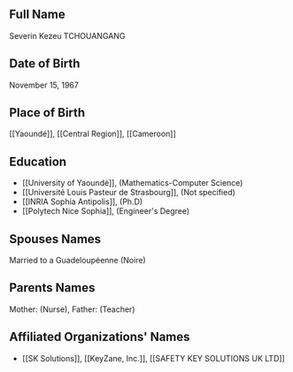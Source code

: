 ## Full Name
Severin Kezeu TCHOUANGANG

## Date of Birth
November 15, 1967

## Place of Birth
[[Yaoundé]], [[Central Region]], [[Cameroon]]

## Education
- [[University of Yaoundé]], (Mathematics-Computer Science)
- [[Université Louis Pasteur de Strasbourg]], (Not specified)
- [[INRIA Sophia Antipolis]], (Ph.D)
- [[Polytech Nice Sophia]], (Engineer's Degree)

## Spouses Names
Married to a Guadeloupéenne (Noire)

## Parents Names
Mother: (Nurse), Father: (Teacher)

## Affiliated Organizations' Names
- [[SK Solutions]], [[KeyZane, Inc.]], [[SAFETY KEY SOLUTIONS UK LTD]]